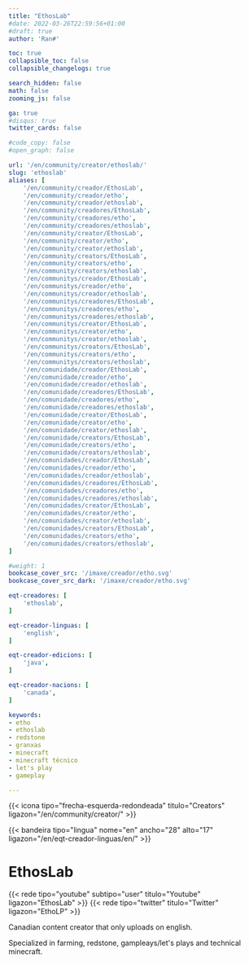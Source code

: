 ```yaml
---
title: "EthosLab"
#date: 2022-03-26T22:59:56+01:00
#draft: true
author: 'Ran#'

toc: true
collapsible_toc: false
collapsible_changelogs: true

search_hidden: false
math: false
zooming_js: false

ga: true
#disqus: true
twitter_cards: false

#code_copy: false
#open_graph: false

url: '/en/community/creator/ethoslab/'
slug: 'ethoslab'
aliases: [
    '/en/community/creador/EthosLab',
    '/en/community/creador/etho',
    '/en/community/creador/ethoslab',
    '/en/community/creadores/EthosLab',
    '/en/community/creadores/etho',
    '/en/community/creadores/ethoslab',
    '/en/community/creator/EthosLab',
    '/en/community/creator/etho',
    '/en/community/creator/ethoslab',
    '/en/community/creators/EthosLab',
    '/en/community/creators/etho',
    '/en/community/creators/ethoslab',
    '/en/communitys/creador/EthosLab',
    '/en/communitys/creador/etho',
    '/en/communitys/creador/ethoslab',
    '/en/communitys/creadores/EthosLab',
    '/en/communitys/creadores/etho',
    '/en/communitys/creadores/ethoslab',
    '/en/communitys/creator/EthosLab',
    '/en/communitys/creator/etho',
    '/en/communitys/creator/ethoslab',
    '/en/communitys/creators/EthosLab',
    '/en/communitys/creators/etho',
    '/en/communitys/creators/ethoslab',
    '/en/comunidade/creador/EthosLab',
    '/en/comunidade/creador/etho',
    '/en/comunidade/creador/ethoslab',
    '/en/comunidade/creadores/EthosLab',
    '/en/comunidade/creadores/etho',
    '/en/comunidade/creadores/ethoslab',
    '/en/comunidade/creator/EthosLab',
    '/en/comunidade/creator/etho',
    '/en/comunidade/creator/ethoslab',
    '/en/comunidade/creators/EthosLab',
    '/en/comunidade/creators/etho',
    '/en/comunidade/creators/ethoslab',
    '/en/comunidades/creador/EthosLab',
    '/en/comunidades/creador/etho',
    '/en/comunidades/creador/ethoslab',
    '/en/comunidades/creadores/EthosLab',
    '/en/comunidades/creadores/etho',
    '/en/comunidades/creadores/ethoslab',
    '/en/comunidades/creator/EthosLab',
    '/en/comunidades/creator/etho',
    '/en/comunidades/creator/ethoslab',
    '/en/comunidades/creators/EthosLab',
    '/en/comunidades/creators/etho',
    '/en/comunidades/creators/ethoslab',
]

#weight: 1
bookcase_cover_src: '/imaxe/creador/etho.svg'
bookcase_cover_src_dark: '/imaxe/creador/etho.svg'

eqt-creadores: [
    'ethoslab',
]

eqt-creador-linguas: [
    'english',
]

eqt-creador-edicions: [
    'java',
]

eqt-creador-nacions: [
    'canada',
]

keywords:
- etho
- ethoslab
- redstone
- granxas
- minecraft
- minecraft técnico
- let's play
- gameplay

---
```


{{< icona tipo="frecha-esquerda-redondeada" titulo="Creators" ligazon="/en/community/creator/" >}}

{{< bandeira tipo="lingua" nome="en" ancho="28" alto="17" ligazon="/en/eqt-creador-linguas/en/" >}}

# EthosLab

{{< rede tipo="youtube" subtipo="user" titulo="Youtube" ligazon="EthosLab" >}}
{{< rede tipo="twitter" titulo="Twitter" ligazon="EthoLP" >}}

Canadian content creator that only uploads on english.

Specialized  in farming, redstone, gampleays/let's plays and technical minecraft.
